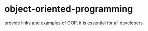 # object-oriented-programming
 provide links and examples of OOP, it is essential for all developers
